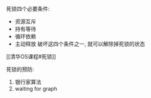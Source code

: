 
死锁四个必要条件:
- 资源互斥
- 持有等待
- 循环依赖
- 主动释放
破坏这四个条件之一, 就可以解除掉死锁的状态

[[清华OS课程#死锁]]

死锁的预防:
1. 银行家算法
2. waiting for graph